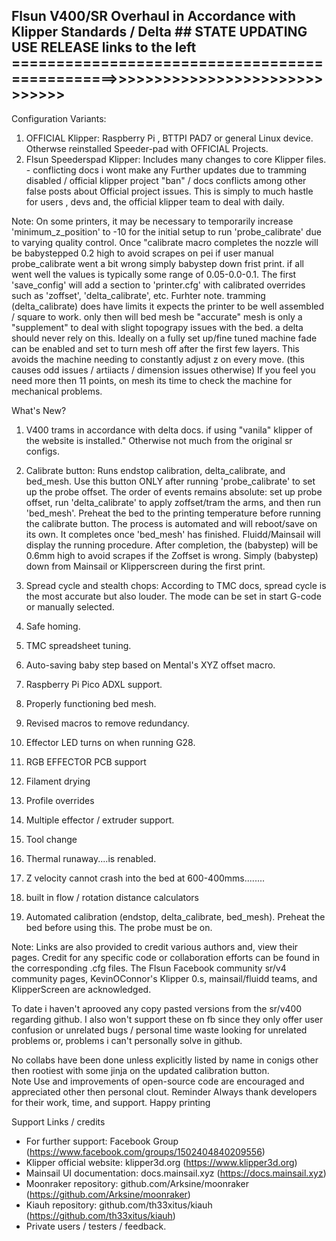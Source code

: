 
## Flsun V400/SR Overhaul in Accordance with Klipper Standards / Delta ## STATE UPDATING USE RELEASE links to the left ===============================================>>>>>>>>>>>>>>>>>>>>>>>>>>>>>>


Configuration Variants:
1. OFFICIAL Klipper: Raspberry Pi , BTTPI PAD7 or general Linux device. Otherwse reinstalled Speeder-pad with OFFICIAL Projects. 
2. Flsun Speederspad Klipper: Includes many changes to core Klipper files. - conflicting docs i wont make any Further updates due to tramming disabled / official klipper project "ban" / docs conflicts among other false posts about Official project issues.
This is simply to much hastle for users , devs and, the official klipper team to deal with daily.  


Note:
On some printers, it may be necessary to temporarily increase 'minimum_z_position' to -10 for the initial setup to run 'probe_calibrate' due to varying quality control. Once "calibrate macro completes the nozzle will be babystepped 0.2 high to avoid scrapes on pei if user manual probe_calibrate went a bit wrong simply babystep down frist print. if all went well the values is typically some range of 0.05-0.0-0.1. The first 'save_config' will add a section to 'printer.cfg' with calibrated overrides such as 'zoffset', 'delta_calibrate', etc. Furhter note. tramming (delta_calibrate)  does have limits it expects the printer to be well assembled / square to work. only then will bed mesh be "accurate" mesh is only a "supplement" to deal with slight topograpy issues with the bed. 
a delta should never rely on this. Ideally on a fully set up/fine tuned machine fade can be enabled and set to turn mesh off after the first few layers. This avoids the machine needing to constantly adjust z on every move. (this causes odd issues / artiiacts / dimension issues otherwise) If you feel you need more then 11 points, on mesh its time to check the machine for mechanical problems. 

What's New?
1. V400 trams in accordance with delta docs. if using "vanila" klipper of the website is installed." Otherwise not much from the original sr configs. 

2. Calibrate button: Runs endstop calibration, delta_calibrate, and bed_mesh. Use this button ONLY after running 'probe_calibrate' to set up the probe offset. The order of events remains absolute: set up probe offset, run 'delta_calibrate' to apply zoffset/tram the arms, and then run 'bed_mesh'. Preheat the bed to the printing temperature before running the calibrate button. The process is automated and will reboot/save on its own. It completes once 'bed_mesh' has finished. Fluidd/Mainsail will display the running procedure. After completion, the (babystep) will be 0.6mm high to avoid scrapes if the Zoffset is wrong. Simply (babystep) down from Mainsail or Klipperscreen during the first print.

3. Spread cycle and stealth chops: According to TMC docs, spread cycle is the most accurate but also louder. The mode can be set in start G-code or manually selected.
4. Safe homing.
6. TMC spreadsheet tuning.
7. Auto-saving baby step based on Mental's XYZ offset macro.
9. Raspberry Pi Pico ADXL support.
11. Properly functioning bed mesh.
12. Revised macros to remove redundancy.
13. Effector LED turns on when running G28.
14. RGB EFFECTOR PCB support
15. Filament drying
16. Profile overrides
17. Multiple effector / extruder support.
18. Tool change
19. Thermal runaway....is renabled.
20. Z velocity cannot crash into the bed at 600-400mms........
21. built in flow / rotation distance calculators
23. Automated calibration (endstop, delta_calibrate, bed_mesh). Preheat the bed before using this. The probe must be on.



Note: Links are also provided to credit various authors and, view their pages. Credit for any specific code or collaboration efforts can be found in the corresponding .cfg files.
The Flsun Facebook community sr/v4 community pages, KevinOConnor's Klipper 0.s, mainsail/fluidd teams, and KlipperScreen are acknowledged.

To date i haven't aprooved any copy pasted versions from the sr/v400 regarding github.  I also won't support these on fb since they only offer user confusion or unrelated bugs / personal time waste looking for unrelated problems or, problems i can't personally solve in github.   


No collabs have been done unless explicitly listed by name in conigs other then rootiest with some jinja on the updated calibration button.  
Note Use and improvements of open-source code are encouraged and appreciated other then personal clout. Reminder Always thank developers for their work, time, and support. Happy printing 

Support Links / credits 
- For further support: Facebook Group (https://www.facebook.com/groups/1502404840209556)
- Klipper official website: klipper3d.org (https://www.klipper3d.org)
- Mainsail UI documentation: docs.mainsail.xyz (https://docs.mainsail.xyz)
- Moonraker repository: github.com/Arksine/moonraker (https://github.com/Arksine/moonraker)
- Kiauh repository: github.com/th33xitus/kiauh (https://github.com/th33xitus/kiauh)
- Private users / testers / feedback. 


